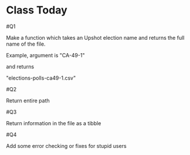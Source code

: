 # Class Today

#Q1

Make a function which takes an Upshot election name and returns the full name of the file.
 
Example, argument is "CA-49-1"

and returns

"elections-polls-ca49-1.csv"

#Q2

Return entire path

#Q3

Return information in the file as a tibble

#Q4

Add some error checking or fixes for stupid users